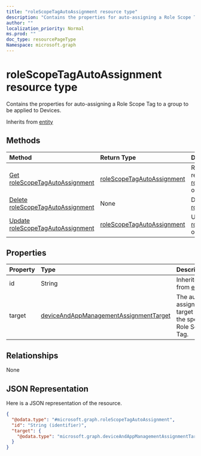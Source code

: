 ```yaml
---
title: "roleScopeTagAutoAssignment resource type"
description: "Contains the properties for auto-assigning a Role Scope Tag to a group to be applied to Devices."
author: ""
localization_priority: Normal
ms.prod: ""
doc_type: resourcePageType
Namespace: microsoft.graph
---
```



# roleScopeTagAutoAssignment resource type

Contains the properties for auto-assigning a Role Scope Tag to a group to be applied to Devices.


Inherits from [entity](../resources/entity.md)

## Methods
|Method|Return Type|Description|
|:---|:---|:---|
|[Get roleScopeTagAutoAssignment](../api/rolescopetagautoassignment-get.md)|[roleScopeTagAutoAssignment](../resources/roleScopeTagAutoAssignment.md)|Read properties and relationships of the [roleScopeTagAutoAssignment](../resources/rolescopetagautoassignment.md) object.|
|[Delete roleScopeTagAutoAssignment](../api/rolescopetagautoassignment-delete.md)|None|Deletes a [roleScopeTagAutoAssignment](../resources/rolescopetagautoassignment.md).|
|[Update roleScopeTagAutoAssignment](../api/rolescopetagautoassignment-update.md)|[roleScopeTagAutoAssignment](../resources/roleScopeTagAutoAssignment.md)|Update the properties of a [roleScopeTagAutoAssignment](../resources/rolescopetagautoassignment.md) object.|

## Properties
|Property|Type|Description|
|:---|:---|:---|
|id|String| Inherited from [entity](../resources/entity.md)|
|target|[deviceAndAppManagementAssignmentTarget](../resources/intune-apps-deviceAndAppManagementAssignmentTarget.md)|The auto-assignment target for the specific Role Scope Tag.|

## Relationships
None

## JSON Representation
Here is a JSON representation of the resource.
<!-- {
  "blockType": "resource",
  "keyProperty": "id",
  "@odata.type": "microsoft.graph.roleScopeTagAutoAssignment",
  "baseType": "microsoft.graph.entity",
  "openType": false
}
-->
``` json
{
  "@odata.type": "#microsoft.graph.roleScopeTagAutoAssignment",
  "id": "String (identifier)",
  "target": {
    "@odata.type": "microsoft.graph.deviceAndAppManagementAssignmentTarget"
  }
}
```

